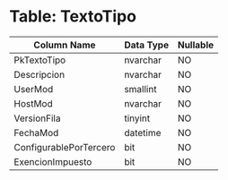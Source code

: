 # Table: TextoTipo

| Column Name | Data Type | Nullable |
|-------------|-----------|----------|
| PkTextoTipo | nvarchar | NO |
| Descripcion | nvarchar | NO |
| UserMod | smallint | NO |
| HostMod | nvarchar | NO |
| VersionFila | tinyint | NO |
| FechaMod | datetime | NO |
| ConfigurablePorTercero | bit | NO |
| ExencionImpuesto | bit | NO |
